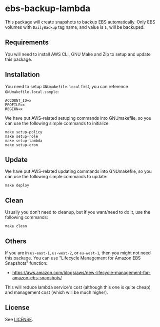 # ebs-backup-lambda

This package will create snapshots to backup EBS automatically.  Only EBS volumes with `DailyBackup` tag name, and value is `1`, will be backuped.

## Requirements

You will need to install AWS CLI, GNU Make and Zip to setup and update this package.

## Installation

You need to setup `GNUmakefile.local` first, you can reference `GNUmakefile.local.sample`:

    ACCOUNT_ID=x
    PROFILE=x
    REGION=x

We have put AWS-related setuping commands into GNUmakefile, so you can use the following simple commands to initialize:

    make setup-policy
    make setup-role
    make setup-lambda
    make setup-cron

## Update

We have put AWS-related updating commands into GNUmakefile, so you can use the following simple commands to update:

    make deploy

## Clean

Usually you don't need to cleanup, but if you want/need to do it, use the following commands:

    make clean

## Others

If you are in `us-east-1`, `us-west-2`, or `eu-west-1`, then you might not need this package.  You can use "Lifecycle Management for Amazon EBS Snapshots" function:

* https://aws.amazon.com/blogs/aws/new-lifecycle-management-for-amazon-ebs-snapshots/

This will reduce lambda service's cost (although this one is quite cheap) and management cost (which will be much higher).

## License

See [LICENSE](LICENSE).
